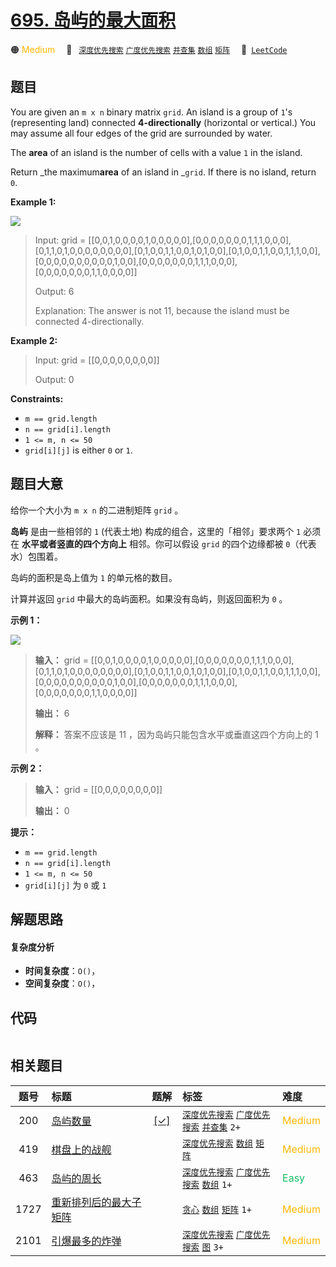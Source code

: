 # [695. 岛屿的最大面积](https://leetcode.com/problems/max-area-of-island)

🟠 <font color=#ffb800>Medium</font>&emsp; 🔖&ensp; [`深度优先搜索`](/outline/tag/depth-first-search.md) [`广度优先搜索`](/outline/tag/breadth-first-search.md) [`并查集`](/outline/tag/union-find.md) [`数组`](/outline/tag/array.md) [`矩阵`](/outline/tag/matrix.md)&emsp; 🔗&ensp;[`LeetCode`](https://leetcode.com/problems/max-area-of-island)

## 题目

You are given an `m x n` binary matrix `grid`. An island is a group of `1`'s
(representing land) connected **4-directionally** (horizontal or vertical.)
You may assume all four edges of the grid are surrounded by water.

The **area** of an island is the number of cells with a value `1` in the
island.

Return _the maximum**area** of an island in _`grid`. If there is no island,
return `0`.



**Example 1:**

![](https://assets.leetcode.com/uploads/2021/05/01/maxarea1-grid.jpg)

> Input: grid = [[0,0,1,0,0,0,0,1,0,0,0,0,0],[0,0,0,0,0,0,0,1,1,1,0,0,0],[0,1,1,0,1,0,0,0,0,0,0,0,0],[0,1,0,0,1,1,0,0,1,0,1,0,0],[0,1,0,0,1,1,0,0,1,1,1,0,0],[0,0,0,0,0,0,0,0,0,0,1,0,0],[0,0,0,0,0,0,0,1,1,1,0,0,0],[0,0,0,0,0,0,0,1,1,0,0,0,0]]
> 
> Output: 6
> 
> Explanation: The answer is not 11, because the island must be connected 4-directionally.

**Example 2:**

> Input: grid = [[0,0,0,0,0,0,0,0]]
> 
> Output: 0

**Constraints:**

  * `m == grid.length`
  * `n == grid[i].length`
  * `1 <= m, n <= 50`
  * `grid[i][j]` is either `0` or `1`.


## 题目大意

给你一个大小为 `m x n` 的二进制矩阵 `grid` 。

**岛屿**  是由一些相邻的 `1` (代表土地) 构成的组合，这里的「相邻」要求两个 `1` 必须在 **水平或者竖直的四个方向上** 相邻。你可以假设
`grid` 的四个边缘都被 `0`（代表水）包围着。

岛屿的面积是岛上值为 `1` 的单元格的数目。

计算并返回 `grid` 中最大的岛屿面积。如果没有岛屿，则返回面积为 `0` 。



**示例 1：**

![](https://assets.leetcode.com/uploads/2021/05/01/maxarea1-grid.jpg)

> 
> 
> 
> 
> 
> **输入：** grid = [[0,0,1,0,0,0,0,1,0,0,0,0,0],[0,0,0,0,0,0,0,1,1,1,0,0,0],[0,1,1,0,1,0,0,0,0,0,0,0,0],[0,1,0,0,1,1,0,0,1,0,1,0,0],[0,1,0,0,1,1,0,0,1,1,1,0,0],[0,0,0,0,0,0,0,0,0,0,1,0,0],[0,0,0,0,0,0,0,1,1,1,0,0,0],[0,0,0,0,0,0,0,1,1,0,0,0,0]]
> 
> **输出：** 6
> 
> **解释：** 答案不应该是 11 ，因为岛屿只能包含水平或垂直这四个方向上的 1 。
> 
> 

**示例 2：**

> 
> 
> 
> 
> 
> **输入：** grid = [[0,0,0,0,0,0,0,0]]
> 
> **输出：** 0
> 
> 



**提示：**

  * `m == grid.length`
  * `n == grid[i].length`
  * `1 <= m, n <= 50`
  * `grid[i][j]` 为 `0` 或 `1`


## 解题思路

#### 复杂度分析

- **时间复杂度**：`O()`，
- **空间复杂度**：`O()`，

## 代码

```javascript

```

## 相关题目

<!-- prettier-ignore -->
| 题号 | 标题 | 题解 | 标签 | 难度 |
| :------: | :------ | :------: | :------ | :------ |
| 200 | [岛屿数量](https://leetcode.com/problems/number-of-islands) | [[✓]](/problem/0200.md) |  [`深度优先搜索`](/outline/tag/depth-first-search.md) [`广度优先搜索`](/outline/tag/breadth-first-search.md) [`并查集`](/outline/tag/union-find.md) `2+` | <font color=#ffb800>Medium</font> |
| 419 | [棋盘上的战舰](https://leetcode.com/problems/battleships-in-a-board) |  |  [`深度优先搜索`](/outline/tag/depth-first-search.md) [`数组`](/outline/tag/array.md) [`矩阵`](/outline/tag/matrix.md) | <font color=#ffb800>Medium</font> |
| 463 | [岛屿的周长](https://leetcode.com/problems/island-perimeter) |  |  [`深度优先搜索`](/outline/tag/depth-first-search.md) [`广度优先搜索`](/outline/tag/breadth-first-search.md) [`数组`](/outline/tag/array.md) `1+` | <font color=#15bd66>Easy</font> |
| 1727 | [重新排列后的最大子矩阵](https://leetcode.com/problems/largest-submatrix-with-rearrangements) |  |  [`贪心`](/outline/tag/greedy.md) [`数组`](/outline/tag/array.md) [`矩阵`](/outline/tag/matrix.md) `1+` | <font color=#ffb800>Medium</font> |
| 2101 | [引爆最多的炸弹](https://leetcode.com/problems/detonate-the-maximum-bombs) |  |  [`深度优先搜索`](/outline/tag/depth-first-search.md) [`广度优先搜索`](/outline/tag/breadth-first-search.md) [`图`](/outline/tag/graph.md) `3+` | <font color=#ffb800>Medium</font> |

<style>
.blue {
    background-color: #096dd9;
    padding: 0.25rem 0.5rem;
    margin: 0;
    font-size: 0.85em;
    border-radius: 3px;
    color: white;
    font-weight: 500;
}
table th:first-of-type { width: 10%; }
table th:nth-of-type(2) { width: 35%; }
table th:nth-of-type(3) { width: 10%; }
table th:nth-of-type(4) { width: 35%; }
table th:nth-of-type(5) { width: 10%; }
</style>
